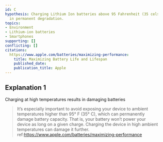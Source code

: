 ```yaml
---
id: C
hypothesis: Charging Lithium Ion batteries above 95 Fahrenheit (35 celsius) can result
  in permanent degradation.
topics:
- Environment
- Lithium-ion batteries
- Smartphones
supporting: []
conflicting: []
citations:
  https://www.apple.com/batteries/maximizing-performance:
    title: Maximizing Battery Life and Lifespan
    published_date: 
    publication_title: Apple
---
```

## Explanation 1

Charging at high temperatures results in damaging batteries

> It’s especially important to avoid exposing your device to ambient temperatures higher than 95° F (35° C), which can permanently damage battery capacity. That is, your battery won’t power your device as long on a given charge. Charging the device in high ambient temperatures can damage it further.
> ref:https://www.apple.com/batteries/maximizing-performance
